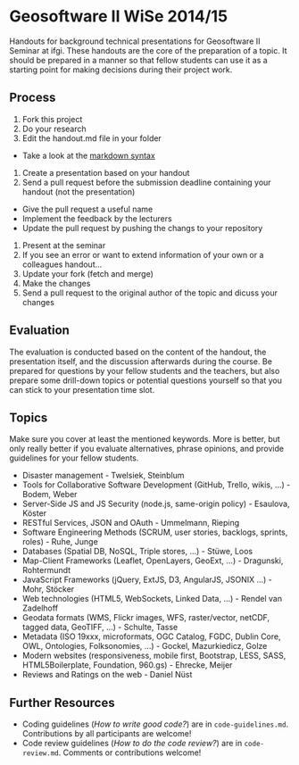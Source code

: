 # Geosoftware II WiSe 2014/15

Handouts for background technical presentations for Geosoftware II Seminar at ifgi. These handouts are the core of the preparation of a topic. It should be prepared in a manner so that fellow students can use it as a starting point for making decisions during their project work.

## Process

1. Fork this project
1. Do your research
1. Edit the handout.md file in your folder
  * Take a look at the [markdown syntax](https://guides.github.com/features/mastering-markdown/)
1. Create a presentation based on your handout
1. Send a pull request before the submission deadline containing your handout (not the presentation)
  * Give the pull request a useful name
  * Implement the feedback by the lecturers
  * Update the pull request by pushing the changs to your repository
1. Present at the seminar
1. If you see an error or want to extend information of your own or a colleagues handout...
  1. Update your fork (fetch and merge)
  1. Make the changes
  1. Send a pull request to the original author of the topic and dicuss your changes

## Evaluation

The evaluation is conducted based on the content of the handout, the presentation itself, and the discussion afterwards during the course. Be prepared for questions by your fellow students and the teachers, but also prepare some drill-down topics or potential questions yourself so that you can stick to your presentation time slot.

## Topics

Make sure you cover at least the mentioned keywords. More is better, but only really better if you evaluate alternatives, phrase opinions, and provide guidelines for your fellow students.

* Disaster management - Twelsiek, Steinblum
* Tools for Collaborative Software Development (GitHub, Trello, wikis, ...) - Bodem, Weber
* Server-Side JS and JS Security (node.js, same-origin policy) - Esaulova, Köster
* RESTful Services, JSON and OAuth - Ummelmann, Rieping
* Software Engineering Methods (SCRUM, user stories, backlogs, sprints, roles) - Ruhe, Junge
* Databases (Spatial DB, NoSQL, Triple stores, ...) - Stüwe, Loos
* Map-Client Frameworks (Leaflet, OpenLayers, GeoExt, ...) - Dragunski, Rohtermundt 
* JavaScript Frameworks (jQuery, ExtJS, D3, AngularJS, JSONIX ...) - Mohr, Stöcker
* Web technologies (HTML5, WebSockets, Linked Data, ...) - Rendel van Zadelhoff
* Geodata formats (WMS, Flickr images, WFS, raster/vector, netCDF, tagged data, GeoTIFF, ...) - Schulte, Tasse
* Metadata (ISO 19xxx, microformats, OGC Catalog, FGDC, Dublin Core, OWL, Ontologies, Folksonomies, ...) - Gockel, Mazurkiedicz, Golze
* Modern websites (responsiveness, mobile first, Bootstrap, LESS, SASS, HTML5Boilerplate, Foundation, 960.gs) - Ehrecke, Meijer
* Reviews and Ratings on the web - Daniel Nüst

## Further Resources

* Coding guidelines (*How to write good code?*) are in ``code-guidelines.md``. Contributions by all participants are welcome!
* Code review guidelines (*How to do the code review?*) are in ``code-review.md``. Comments or contributions welcome!



